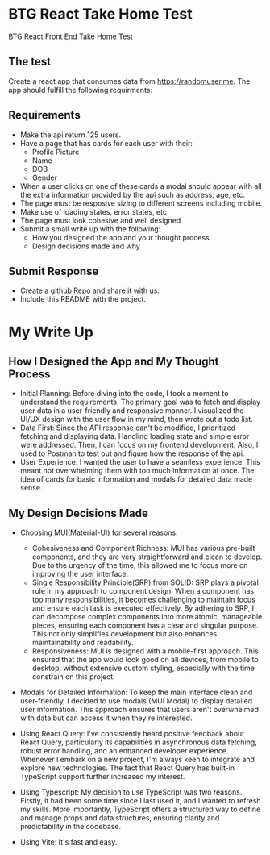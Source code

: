 # BTG React Take Home Test

BTG React Front End Take Home Test

## The test

Create a react app that consumes data from https://randomuser.me. The app should fulfill the following requirments:

## Requirements

- Make the api return 125 users.
- Have a page that has cards for each user with their:
  - Profile Picture
  - Name
  - DOB
  - Gender
- When a user clicks on one of these cards a modal should appear with all the extra information provided by the api such as address, age, etc.
- The page must be resposive sizing to different screens including mobile.
- Make use of loading states, error states, etc
- The page must look cohesive and well designed
- Submit a small write up with the following:
  - How you designed the app and your thought process
  - Design decisions made and why

## Submit Response

- Create a github Repo and share it with us.
- Include this README with the project.

# My Write Up

## How I Designed the App and My Thought Process

- Initial Planning: Before diving into the code, I took a moment to understand the requirements. The primary goal was to fetch and display user data in a user-friendly and responsive manner. I visualized the UI/UX design with the user flow in my mind, then wrote out a todo list.
- Data First: Since the API response can't be modified, I prioritized fetching and displaying data. Handling loading state and simple error were addressed. Then, I can focus on my frontend development. Also, I used to Postman to test out and figure how the response of the api.
- User Experience: I wanted the user to have a seamless experience. This meant not overwhelming them with too much information at once. The idea of cards for basic information and modals for detailed data made sense.

## My Design Decisions Made

- Choosing MUI(Material-UI) for several reasons:

  - Cohesiveness and Component Richness: MUI has various pre-built components, and they are very straightforward and clean to develop. Due to the urgency of the time, this allowed me to focus more on improving the user interface.
  - Single Responsibility Principle(SRP) from SOLID: SRP plays a pivotal role in my approach to component design. When a component has too many responsibilities, it becomes challenging to maintain focus and ensure each task is executed effectively. By adhering to SRP, I can decompose complex components into more atomic, manageable pieces, ensuring each component has a clear and singular purpose. This not only simplifies development but also enhances maintainability and readability.
  - Responsiveness: MUI is designed with a mobile-first approach. This ensured that the app would look good on all devices, from mobile to desktop, without extensive custom styling, especially with the time constrain on this project.

- Modals for Detailed Information: To keep the main interface clean and user-friendly, I decided to use modals (MUI Modal) to display detailed user information. This approach ensures that users aren't overwhelmed with data but can access it when they're interested.

- Using React Query: I've consistently heard positive feedback about React Query, particularly its capabilities in asynchronous data fetching, robust error handling, and an enhanced developer experience. Whenever I embark on a new project, I'm always keen to integrate and explore new technologies. The fact that React Query has built-in TypeScript support further increased my interest.

- Using Typescript: My decision to use TypeScript was two reasons. Firstly, it had been some time since I last used it, and I wanted to refresh my skills. More importantly, TypeScript offers a structured way to define and manage props and data structures, ensuring clarity and predictability in the codebase.

- Using Vite: It's fast and easy.

